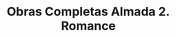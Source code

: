 ---
ref: sol-030-0038
title: "Obras Completas Almada 2. Romance"
author_name: ["Alda Rosa"]
publisher: ["Editorial Estampa"]
year: "y1971"
origin: ["Portugal"]
formats: ["book-cover"]
disciplines: [graphic-design]
tags:
layout: artifact
status: unknown
published: false
int_published: false
image_count:
date_added: 2023-06-16
batch:
---